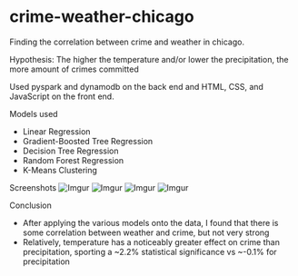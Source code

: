 # crime-weather-chicago

Finding the correlation between crime and weather in chicago.

Hypothesis: The higher the temperature and/or lower the precipitation, the more amount of crimes committed

Used pyspark and dynamodb on the back end and HTML, CSS, and JavaScript on the front end. 

Models used
- Linear Regression
- Gradient-Boosted Tree Regression
- Decision Tree Regression
- Random Forest Regression
- K-Means Clustering

Screenshots
![Imgur](https://i.imgur.com/xV332qP.png)
![Imgur](https://i.imgur.com/VfPqSdR.png)
![Imgur](https://i.imgur.com/8hvNS0M.png)
![Imgur](https://i.imgur.com/jZuLsFz.png)

Conclusion
- After applying the various models onto the data, I found that there is some correlation between weather and crime, but not very strong
- Relatively, temperature has a noticeably greater effect on crime than precipitation, sporting a ~2.2% statistical significance vs ~-0.1% for precipitation
